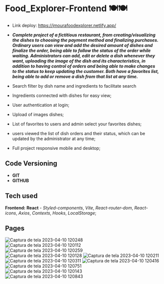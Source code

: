 # Food_Explorer-Frontend 🍽️🍽️

- Link deploy: https://jmourafoodexplorer.netlify.app/

- ***Complete project of a fictitious restaurant, from creating/visualizing the dishes to choosing the payment method and finalizing purchases. Ordinary users can view and add the desired amount of dishes and finalize the order, being able to follow the status of the order while waiting. Administrators can add, edit or delete a dish whenever they want, uploading the image of the dish and its characteristics, in addition to having control of orders and being able to make changes to the status to keep updating the customer. Both have a favorites list, being able to add or remove a dish from that list at any time.***


- Search filter by dish name and ingredients to facilitate search

- Ingredients connected with dishes for easy view;

- User authentication at login;

- Upload of images dishes;

- List of favorites to users and admin select your favorites dishes;

- users viewed the list of dish orders and their status, which can be updated by the administrator at any time;

- Full project responsive mobile and desktop;



## Code Versioning

- **GIT**
- **GITHUB**


## Tech used


****Frontend:**** **React** - *Styled-components*, *Vite*,
*React-router-dom*, *React-icons*, *Axios*, *Contexts*, *Hooks*, *LocalStorage*;

## Pages
![Captura de tela 2023-04-10 120248](https://user-images.githubusercontent.com/72841857/230928660-0f3cb0ac-d48d-478b-9d53-30aa6def53b2.png)
![Captura de tela 2023-04-10 120112](https://user-images.githubusercontent.com/72841857/230928705-458d1cd5-38cf-4265-b73a-0b6def0a321f.png)
![Captura de tela 2023-04-10 120259](https://user-images.githubusercontent.com/72841857/230928732-5e15bccb-e1ab-40e0-9c0b-d1401d188335.png)
![Captura de tela 2023-04-10 120128](https://user-images.githubusercontent.com/72841857/230928742-0c1b22cf-1df9-4da0-9737-32f7a9dff45f.png)
![Captura de tela 2023-04-10 120211](https://user-images.githubusercontent.com/72841857/230928794-fd3418cb-600b-4c2e-86e1-ebebc94850a1.png)
![Captura de tela 2023-04-10 120311](https://user-images.githubusercontent.com/72841857/230928857-4f97089e-cbd9-4784-9b4d-bb6391d04722.png)
![Captura de tela 2023-04-10 120416](https://user-images.githubusercontent.com/72841857/230928886-958f757d-35e2-4f55-bb23-e9ea557d2f31.png)
![Captura de tela 2023-04-10 120751](https://user-images.githubusercontent.com/72841857/230929289-beff3a22-24a0-46a3-9875-e7329825c535.png)
![Captura de tela 2023-04-10 120143](https://user-images.githubusercontent.com/72841857/230929295-5dfbfb3a-bcaa-4379-9e10-91c67f4ba2d8.png)
![Captura de tela 2023-04-10 120843](https://user-images.githubusercontent.com/72841857/230929309-c72a4244-4c77-4a66-84e2-d62478f0b54e.png)
